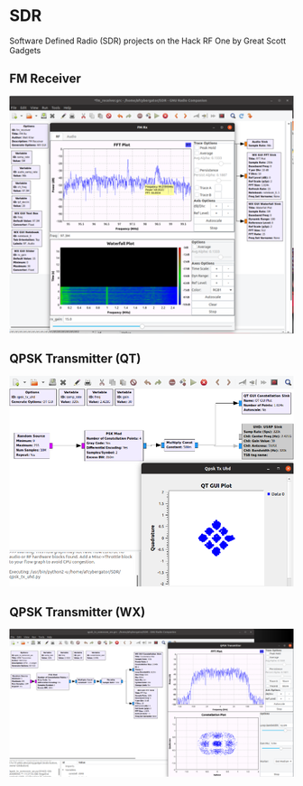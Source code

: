 # SDR
Software Defined Radio (SDR) projects on the Hack RF One by Great Scott Gadgets


## FM Receiver
![FM receiver](img/img2-fm_rx.png)

## QPSK Transmitter (QT)
![QPSK transmitter](img/img1-qpsk_tx_uhd.png)

## QPSK Transmitter (WX)
![QPSK transmitter](img/img3-qpsk_wx.png)
